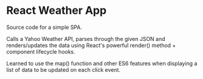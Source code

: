# React Weather App

Source code for a simple SPA. 

Calls a Yahoo Weather API, parses through the given JSON and renders/updates the data using React's powerful render() method + component lifecycle hooks.  

Learned to use the map() function and other ES6 features when displaying a list of data to be updated on each click event. 
